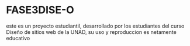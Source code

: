 # FASE3DISE-O
este es un proyecto estudiantil, desarrollado por los estudiantes del curso Diseño de sitios web de la UNAD, su uso y reproduccion es netamente educativo

